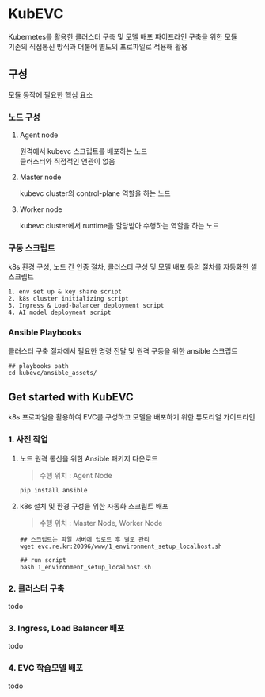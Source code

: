 # KubEVC
Kubernetes를 활용한 클러스터 구축 및 모델 배포 파이프라인 구축을 위한 모듈<br>
기존의 직접통신 방식과 더불어 별도의 프로파일로 적용해 활용

## 구성
모듈 동작에 필요한 핵심 요소

### 노드 구성
1. Agent node<br>

   원격에서 kubevc 스크립트를 배포하는 노드<br>
   클러스터와 직접적인 연관이 없음
   
3. Master node<br>

   kubevc cluster의 control-plane 역할을 하는 노드
   
4. Worker node<br>

   kubevc cluster에서 runtime을 할당받아 수행하는 역할을 하는 노드



### 구동 스크립트
k8s 환경 구성, 노드 간 인증 절차, 클러스터 구성 및 모델 배포 등의 절차를 자동화한 셸 스크립트<br>

```
1. env set up & key share script
2. k8s cluster initializing script
3. Ingress & Load-balancer deployment script
4. AI model deployment script
```

### Ansible Playbooks
클러스터 구축 절차에서 필요한 명령 전달 및 원격 구동을 위한 ansible 스크립트

```
## playbooks path
cd kubevc/ansible_assets/
```

## Get started with KubEVC
k8s 프로파일을 활용하여 EVC를 구성하고 모델을 배포하기 위한 튜토리얼 가이드라인

### 1. 사전 작업
1. 노드 원격 통신을 위한 Ansible 패키지 다운로드
   >수행 위치 : Agent Node
   
   ```
   pip install ansible
   ```
   
3. k8s 설치 및 환경 구성을 위한 자동화 스크립트 배포
   >수행 위치 : Master Node, Worker Node
   
   ```
   ## 스크립트는 파일 서버에 업로드 후 별도 관리
   wget evc.re.kr:20096/www/1_environment_setup_localhost.sh

   ## run script
   bash 1_environment_setup_localhost.sh
   ```

### 2. 클러스터 구축

todo

### 3. Ingress, Load Balancer 배포

todo

### 4. EVC 학습모델 배포

todo
